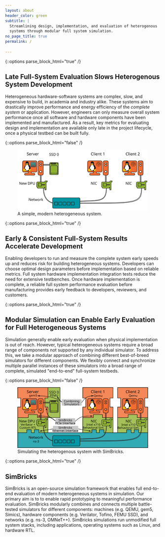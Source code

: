 ```yaml
---
layout: about
header_color: green
subtitle: |
  Streamlining design, implementation, and evaluation of heterogenous
  systems through modular full system simulation.
no_page_title: true
permalink: /

---
```


{::options parse_block_html="true" /}
<div class="block-40">

## Late Full-System Evaluation Slows Heterogenous System Development
Heterogeneous hardware-software systems are complex, slow, and expensive to
build, in academia and industry alike. These systems aim to drastically improve
performance and energy efficiency of the *complete system* or application.
However, engineers can only measure overall system performance once all software
and hardware components have been implemented and manufactured. As a result, key
metrics for evaluating design and implementation are available only late in
the project lifecycle, once a physical testbed can be built fully.

</div>

{::options parse_block_html="false" /}
<div class="block-60">
<figure>
<img src="/assets/images/overview_sys.svg"
        alt="Example of a heterogeneous system configuration with three
        hosts, a server with the DPU being built and an SSD and two clients with
        regular NICs. All hosts are connected to a network of just one switch."/>
<figcaption>A simple, modern heterogeneous system.</figcaption>
</figure>
</div>


{::options parse_block_html="true" /}
<div class="block-50">

## Early & Consistent Full-System Results Accelerate Development

Enabling developers to run and measure the complete system early speeds up and
reduces risk for building heterogeneous systems. Developers can choose optimal
design parameters before implementation based on reliable metrics. Full system
hardware implementation integration tests reduce the need for extensive
testbenches. Once hardware implementation is complete, a reliable full system
performance evaluation before manufacturing provides early feedback to
developers, reviewers, and customers.

</div>


{::options parse_block_html="true" /}
<div class="block-50">

## Modular Simulation can Enable Early Evaluation for Full Heterogeneous Systems

Simulation generally enable early evaluation when physical implementation is out
of reach. However, typical heterogeneous systems require a broad range of
components not supported by any individual simulator. To address this, we take a
modular approach of combining different best-of-breed simulators for different
components. We flexibly connect and synchronize multiple parallel instances of
these simulators into a broad range of complete, simulated "end-to-end"
full-system testbeds.
</div>



{::options parse_block_html="false" /}
<div class="block-60">
<figure>
<img src="/assets/images/overview_sim.svg"
        alt="Example of a SimBricks simulation configuration with three
        simulated hosts, a server and two clients. We simulate the server in
        gem5 and connect to an SSD simulated through FEMU and a Corundum FPGA
        NIC simulated through Verilator. The two clients are simulated in QEMU
        and connect to a PCIe behavioral NIC model. All three hosts are
        connected through a network simulated in ns-3.">
<figcaption>Simulating the heterogenous system with SimBricks.</figcaption>
</figure>
</div>


{::options parse_block_html="true" /}
<div class="block-40">

## SimBricks
SimBricks is an open-source simulation framework that enables full end-to-end
evaluation of modern heterogeneous systems in simulation. Our primary aim is to
to enable  rapid prototyping to meaningful performance evaluation. SimBricks
modularly combines and connects multiple battle-tested simulators for different
components: machines (e.g. QEMU, gem5, Simics), hardware components (e.g.
Verilator, Tofino, FEMU SSD), and networks (e.g. ns-3, OMNeT++). SimBricks
simulations run unmodified full system stacks, including applications,
operating systems such as Linux, and hardware RTL.

</div>